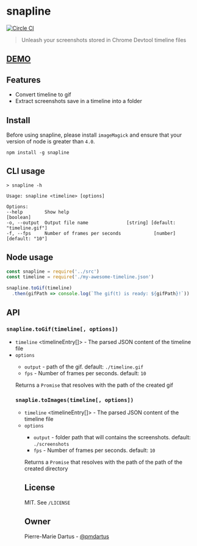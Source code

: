 # snapline

[![Circle CI](https://circleci.com/gh/pmdartus/snapline.svg?style=svg)](https://circleci.com/gh/pmdartus/snapline)

> Unleash your screenshots stored in Chrome Devtool timeline files

## [DEMO](https://youtu.be/t2YhR8lOY4Y)

## Features

* Convert timeline to gif
* Extract screenshots save in a timeline into a folder

## Install

Before using snapline, please install `imageMagick` and ensure that your version of node is greater than `4.0`.

```shell
npm install -g snapline
```

## CLI usage

```shell
> snapline -h

Usage: snapline <timeline> [options]

Options:
--help        Show help                                              [boolean]
-o, --output  Output file name              [string] [default: "timeline.gif"]
-f, --fps     Number of frames per seconds            [number] [default: "10"]
```

## Node usage

```js
const snapline = require('../src')
const timeline = require('./my-awesome-timeline.json')

snapline.toGif(timeline)
  .then(gifPath => console.log(`The gif(t) is ready: ${gifPath}!`))
```

## API

### `snapline.toGif(timeline[, options])`

* `timeline` <timelineEntry[]> - The parsed JSON content of the timeline file
* `options` <Object>
  * `output` <String> - path of the gif. default: `./timeline.gif`
  * `fps` <Number> - Number of frames per seconds. default: `10`


Returns a `Promise` that resolves with the path of the created gif

### `snaplie.toImages(timeline[, options])`

* `timeline` <timelineEntry[]> - The parsed JSON content of the timeline file
* `options` <Object>
  * `output` <String> - folder path that will contains the screenshots. default: `./screenshots`
  * `fps` <Number> - Number of frames per seconds. default: `10`


Returns a `Promise` that resolves with the path of the path of the created directory

## License

MIT. See `/LICENSE`

## Owner

Pierre-Marie Dartus - [@pmdartus](https://github.com/pmdartus)
